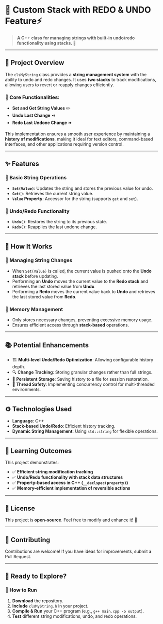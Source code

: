 # 📌 Custom Stack with REDO & UNDO Feature⚡

> **A C++ class for managing strings with built-in undo/redo functionality using stacks. 🚀**

---

## 🌟 Project Overview

The `clsMyString` class provides a **string management system** with the ability to undo and redo changes. It uses **two stacks** to track modifications, allowing users to revert or reapply changes efficiently.

### 🔹 Core Functionalities:
- **Set and Get String Values** ✏️
- **Undo Last Change** ⏪
- **Redo Last Undone Change** ⏩

This implementation ensures a smooth user experience by maintaining a **history of modifications**, making it ideal for text editors, command-based interfaces, and other applications requiring version control.

---

## ✨ Features

### 🔹 Basic String Operations
- **`Set(Value)`**: Updates the string and stores the previous value for undo.
- **`Get()`**: Retrieves the current string value.
- **`Value` Property**: Accessor for the string (supports `get` and `set`).

### 🔹 Undo/Redo Functionality
- **`Undo()`**: Restores the string to its previous state.
- **`Redo()`**: Reapplies the last undone change.

---

## 🚀 How It Works

### 🔹 Managing String Changes
- When `Set(Value)` is called, the current value is pushed onto the **Undo stack** before updating.
- Performing an **Undo** moves the current value to the **Redo stack** and retrieves the last stored value from **Undo**.
- Performing a **Redo** moves the current value back to **Undo** and retrieves the last stored value from **Redo**.

### 🔹 Memory Management
- Only stores necessary changes, preventing excessive memory usage.
- Ensures efficient access through **stack-based** operations.

---

## 📚 Potential Enhancements

- 🏗 **Multi-level Undo/Redo Optimization**: Allowing configurable history depth.
- 🔍 **Change Tracking**: Storing granular changes rather than full strings.
- 📂 **Persistent Storage**: Saving history to a file for session restoration.
- 🚀 **Thread Safety**: Implementing concurrency control for multi-threaded environments.

---

## ⚙️ Technologies Used

- **Language**: C++
- **Stack-based Undo/Redo**: Efficient history tracking.
- **Dynamic String Management**: Using `std::string` for flexible operations.

---

## 🎯 Learning Outcomes

This project demonstrates:
- ✅ **Efficient string modification tracking**
- ✅ **Undo/Redo functionality with stack data structures**
- ✅ **Property-based access in C++ (`__declspec(property)`)**
- ✅ **Memory-efficient implementation of reversible actions**

---

## 📜 License

This project is **open-source**. Feel free to modify and enhance it! 🚀

---

## 🤝 Contributing

Contributions are welcome! If you have ideas for improvements, submit a Pull Request.

---

## 🏁 Ready to Explore?

### 🚀 How to Run
1. **Download** the repository.
2. **Include** `clsMyString.h` in your project.
3. **Compile & Run** your C++ program (e.g., `g++ main.cpp -o output`).
4. **Test** different string modifications, undo, and redo operations.

